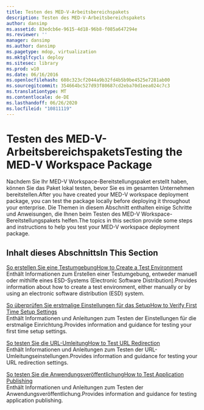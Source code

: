 ```yaml
---
title: Testen des MED-V-Arbeitsbereichspakets
description: Testen des MED-V-Arbeitsbereichspakets
author: dansimp
ms.assetid: 83edcb6e-9615-4d18-96b8-f085a647294e
ms.reviewer: ''
manager: dansimp
ms.author: dansimp
ms.pagetype: mdop, virtualization
ms.mktglfcycl: deploy
ms.sitesec: library
ms.prod: w10
ms.date: 06/16/2016
ms.openlocfilehash: 608c323cf2044a9b32fd4b5b9be4525e7281ab00
ms.sourcegitcommit: 354664bc527d93f80687cd2eba70d1eea024c7c3
ms.translationtype: MT
ms.contentlocale: de-DE
ms.lasthandoff: 06/26/2020
ms.locfileid: "10811119"
---
```

# <span data-ttu-id="abb79-103">Testen des MED-V-Arbeitsbereichspakets</span><span class="sxs-lookup"><span data-stu-id="abb79-103">Testing the MED-V Workspace Package</span></span>


<span data-ttu-id="abb79-104">Nachdem Sie Ihr MED-V Workspace-Bereitstellungspaket erstellt haben, können Sie das Paket lokal testen, bevor Sie es im gesamten Unternehmen bereitstellen.</span><span class="sxs-lookup"><span data-stu-id="abb79-104">After you have created your MED-V workspace deployment package, you can test the package locally before deploying it throughout your enterprise.</span></span> <span data-ttu-id="abb79-105">Die Themen in diesem Abschnitt enthalten einige Schritte und Anweisungen, die Ihnen beim Testen des MED-V Workspace-Bereitstellungspakets helfen.</span><span class="sxs-lookup"><span data-stu-id="abb79-105">The topics in this section provide some steps and instructions to help you test your MED-V workspace deployment package.</span></span>

## <span data-ttu-id="abb79-106">Inhalt dieses Abschnitts</span><span class="sxs-lookup"><span data-stu-id="abb79-106">In This Section</span></span>


<a href="" id="how-to-create-a-test-environment"></a>[<span data-ttu-id="abb79-107">So erstellen Sie eine Testumgebung</span><span class="sxs-lookup"><span data-stu-id="abb79-107">How to Create a Test Environment</span></span>](how-to-create-a-test-environment.md)  
<span data-ttu-id="abb79-108">Enthält Informationen zum Erstellen einer Testumgebung, entweder manuell oder mithilfe eines ESD-Systems (Electronic Software Distribution).</span><span class="sxs-lookup"><span data-stu-id="abb79-108">Provides information about how to create a test environment, either manually or by using an electronic software distribution (ESD) system.</span></span>

<a href="" id="how-to-verify-first-time-setup-settings"></a>[<span data-ttu-id="abb79-109">So überprüfen Sie erstmalige Einstellungen für das Setup</span><span class="sxs-lookup"><span data-stu-id="abb79-109">How to Verify First Time Setup Settings</span></span>](how-to-verify-first-time-setup-settings.md)  
<span data-ttu-id="abb79-110">Enthält Informationen und Anleitungen zum Testen der Einstellungen für die erstmalige Einrichtung.</span><span class="sxs-lookup"><span data-stu-id="abb79-110">Provides information and guidance for testing your first time setup settings.</span></span>

<a href="" id="how-to-test-url-redirection"></a>[<span data-ttu-id="abb79-111">So testen Sie die URL-Umleitung</span><span class="sxs-lookup"><span data-stu-id="abb79-111">How to Test URL Redirection</span></span>](how-to-test-url-redirection.md)  
<span data-ttu-id="abb79-112">Enthält Informationen und Anleitungen zum Testen der URL-Umleitungseinstellungen.</span><span class="sxs-lookup"><span data-stu-id="abb79-112">Provides information and guidance for testing your URL redirection settings.</span></span>

<a href="" id="how-to-test-application-publishing"></a>[<span data-ttu-id="abb79-113">So testen Sie die Anwendungsveröffentlichung</span><span class="sxs-lookup"><span data-stu-id="abb79-113">How to Test Application Publishing</span></span>](how-to-test-application-publishing.md)  
<span data-ttu-id="abb79-114">Enthält Informationen und Anleitungen zum Testen der Anwendungsveröffentlichung.</span><span class="sxs-lookup"><span data-stu-id="abb79-114">Provides information and guidance for testing application publishing.</span></span>

 

 





